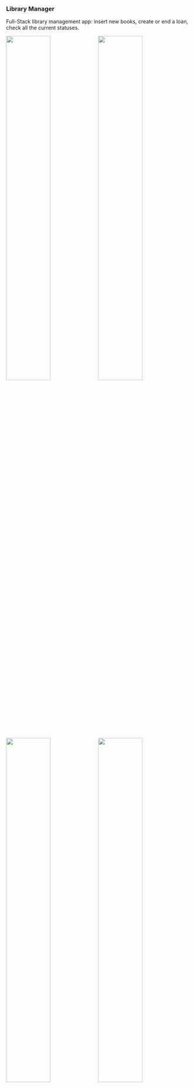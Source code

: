 ### Library Manager

Full-Stack library management app: insert new books, create or end a loan, check all the current statuses.

<p float="left">
  <img src="https://user-images.githubusercontent.com/33903713/79688589-7d092500-824f-11ea-82b6-40dd8643f6b1.png" width="49%" />
  <img src="https://user-images.githubusercontent.com/33903713/79688591-7e3a5200-824f-11ea-966b-202ed570a8a9.png" width="49%" /> 
  <img src="https://user-images.githubusercontent.com/33903713/79688400-5e565e80-824e-11ea-91c7-d06eac2e5093.png" width="49%" /> 
  <img src="https://user-images.githubusercontent.com/33903713/79688402-60202200-824e-11ea-9398-b9389a65ed68.png" width="49%" /> 
</p>

&nbsp;
&nbsp;
&nbsp;

### Running

- `npm install`
- `npm start`

### Technologies

- Node
- Express
- SQLite
- Sequelize
- Pug
